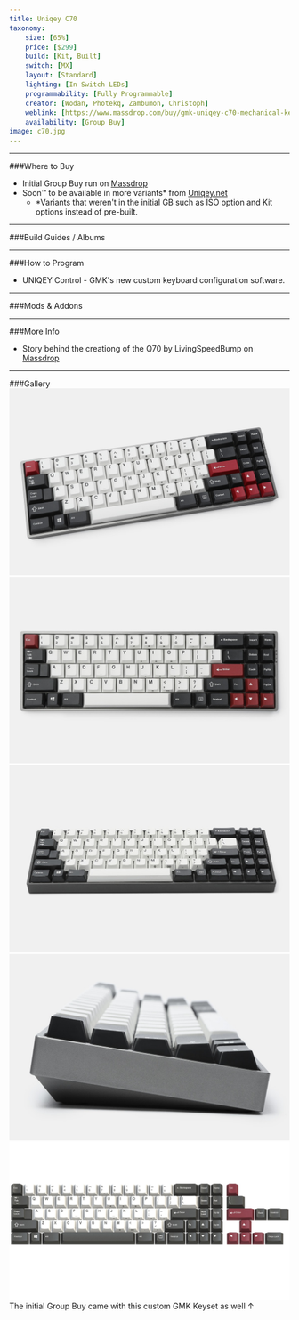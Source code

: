```yaml
---
title: Uniqey C70
taxonomy:
    size: [65%]
    price: [$299]
    build: [Kit, Built]
    switch: [MX]
    layout: [Standard]
    lighting: [In Switch LEDs]
    programmability: [Fully Programmable]
    creator: [Wodan, Photekq, Zambumon, Christoph]
    weblink: [https://www.massdrop.com/buy/gmk-uniqey-c70-mechanical-keyboard#description]
    availability: [Group Buy]
image: c70.jpg
---
```


<a name="buy"></a>

---

###Where to Buy
- Initial Group Buy run on [Massdrop](https://www.massdrop.com/buy/gmk-uniqey-c70-mechanical-keyboard#description)
- Soon™ to be available in more variants* from [Uniqey.net](https://uniqey.net)
   - *Variants that weren't in the initial GB such as ISO option and Kit options instead of pre-built.

<a name="albums"></a>

---

###Build Guides / Albums


<a name="program"></a>

---

###How to Program
- UNIQEY Control - GMK's new custom keyboard configuration software. 

<a name="mods"></a>

---

###Mods &amp; Addons


<a name="misc"></a>

---

###More Info
- Story behind the creationg of the Q70 by LivingSpeedBump on [Massdrop](https://www.massdrop.com/talk/2889/designing-the-gmk-uniqey-c-70-custom-keyboard-a-true-community-custom)

<a name="gallery"></a>

---

###Gallery  
![](c70.jpg)
![](c70-1.jpg)
![](c70-2.jpg)
![](c70-3.jpg)
![](keyset.jpg)
The initial Group Buy came with this custom GMK Keyset as well ↑
